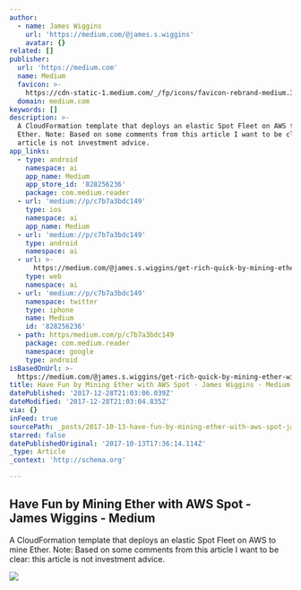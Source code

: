 ```yaml
---
author:
  - name: James Wiggins
    url: 'https://medium.com/@james.s.wiggins'
    avatar: {}
related: []
publisher:
  url: 'https://medium.com'
  name: Medium
  favicon: >-
    https://cdn-static-1.medium.com/_/fp/icons/favicon-rebrand-medium.3Y6xpZ-0FSdWDnPM3hSBIA.ico
  domain: medium.com
keywords: []
description: >-
  A CloudFormation template that deploys an elastic Spot Fleet on AWS to mine
  Ether. Note: Based on some comments from this article I want to be clear: this
  article is not investment advice.
app_links:
  - type: android
    namespace: ai
    app_name: Medium
    app_store_id: '828256236'
    package: com.medium.reader
  - url: 'medium://p/c7b7a3bdc149'
    type: ios
    namespace: ai
    app_name: Medium
  - url: 'medium://p/c7b7a3bdc149'
    type: android
    namespace: ai
  - url: >-
      https://medium.com/@james.s.wiggins/get-rich-quick-by-mining-ether-with-aws-spot-c7b7a3bdc149
    type: web
    namespace: ai
  - url: 'medium://p/c7b7a3bdc149'
    namespace: twitter
    type: iphone
    name: Medium
    id: '828256236'
  - path: https/medium.com/p/c7b7a3bdc149
    package: com.medium.reader
    namespace: google
    type: android
isBasedOnUrl: >-
  https://medium.com/@james.s.wiggins/get-rich-quick-by-mining-ether-with-aws-spot-c7b7a3bdc149
title: Have Fun by Mining Ether with AWS Spot - James Wiggins - Medium
datePublished: '2017-12-28T21:03:06.039Z'
dateModified: '2017-12-28T21:03:04.835Z'
via: {}
inFeed: true
sourcePath: _posts/2017-10-13-have-fun-by-mining-ether-with-aws-spot-james-wiggins-med.md
starred: false
datePublishedOriginal: '2017-10-13T17:36:14.114Z'
_type: Article
_context: 'http://schema.org'

---
```

<article style=""><h1>Have Fun by Mining Ether with AWS Spot - James Wiggins - Medium</h1><p>A CloudFormation template that deploys an elastic Spot Fleet on AWS to mine Ether. Note: Based on some comments from this article I want to be clear: this article is not investment advice.</p><img src="https://cdn-images-1.medium.com/max/1200/1*y-B9LaFU2d7L8c4qeTVDMA.png" /></article>
